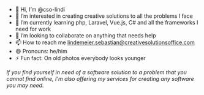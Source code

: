 - 👋 Hi, I’m @cso-lindi
- 👀 I’m interested in creating creative solutions to all the problems I face
- 🌱 I’m currently learning php, Laravel, Vue.js, C# and all the frameworks I need for work
- 💞️ I’m looking to collaborate on anything that needs help
- 📫 How to reach me lindemeier.sebastian@creativesolutionsoffice.com
- 😄 Pronouns: he/him
- ⚡ Fun fact: On old photos everybody looks younger

_If you find yourself in need of a software solution to a problem that you cannot find online, I'm also offering my services for creating any software you may need._

<!---
cso-lindi/cso-lindi is a ✨ special ✨ repository because its `README.md` (this file) appears on your GitHub profile.
You can click the Preview link to take a look at your changes.
--->
